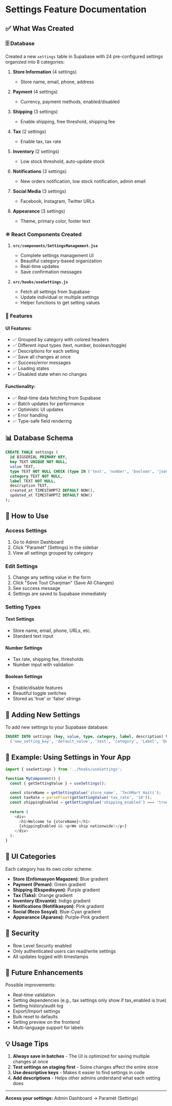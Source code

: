 # Settings Feature Documentation

## ✅ What Was Created

### 🗄️ Database
Created a new `settings` table in Supabase with 24 pre-configured settings organized into 8 categories:

1. **Store Information** (4 settings)
   - Store name, email, phone, address

2. **Payment** (4 settings)
   - Currency, payment methods, enabled/disabled

3. **Shipping** (3 settings)
   - Enable shipping, free threshold, shipping fee

4. **Tax** (2 settings)
   - Enable tax, tax rate

5. **Inventory** (2 settings)
   - Low stock threshold, auto-update stock

6. **Notifications** (3 settings)
   - New orders notification, low stock notification, admin email

7. **Social Media** (3 settings)
   - Facebook, Instagram, Twitter URLs

8. **Appearance** (3 settings)
   - Theme, primary color, footer text

### ⚛️ React Components Created

1. **`src/components/SettingsManagement.jsx`**
   - Complete settings management UI
   - Beautiful category-based organization
   - Real-time updates
   - Save confirmation messages

2. **`src/hooks/useSettings.js`**
   - Fetch all settings from Supabase
   - Update individual or multiple settings
   - Helper functions to get setting values

### 🎨 Features

#### UI Features:
- ✅ Grouped by category with colored headers
- ✅ Different input types (text, number, boolean/toggle)
- ✅ Descriptions for each setting
- ✅ Save all changes at once
- ✅ Success/error messages
- ✅ Loading states
- ✅ Disabled state when no changes

#### Functionality:
- ✅ Real-time data fetching from Supabase
- ✅ Batch updates for performance
- ✅ Optimistic UI updates
- ✅ Error handling
- ✅ Type-safe field rendering

## 📊 Database Schema

```sql
CREATE TABLE settings (
  id BIGSERIAL PRIMARY KEY,
  key TEXT UNIQUE NOT NULL,
  value TEXT,
  type TEXT NOT NULL CHECK (type IN ('text', 'number', 'boolean', 'json')),
  category TEXT NOT NULL,
  label TEXT NOT NULL,
  description TEXT,
  created_at TIMESTAMPTZ DEFAULT NOW(),
  updated_at TIMESTAMPTZ DEFAULT NOW()
);
```

## 🎯 How to Use

### Access Settings
1. Go to Admin Dashboard
2. Click "Paramèt" (Settings) in the sidebar
3. View all settings grouped by category

### Edit Settings
1. Change any setting value in the form
2. Click "Sove Tout Chanjman" (Save All Changes)
3. See success message
4. Settings are saved to Supabase immediately

### Setting Types

#### Text Settings
- Store name, email, phone, URLs, etc.
- Standard text input

#### Number Settings
- Tax rate, shipping fee, thresholds
- Number input with validation

#### Boolean Settings
- Enable/disable features
- Beautiful toggle switches
- Stored as 'true' or 'false' strings

## 🔧 Adding New Settings

To add new settings to your Supabase database:

```sql
INSERT INTO settings (key, value, type, category, label, description) VALUES
  ('new_setting_key', 'default_value', 'text', 'category', 'Label', 'Description');
```

## 📝 Example: Using Settings in Your App

```javascript
import { useSettings } from '../hooks/useSettings';

function MyComponent() {
  const { getSettingValue } = useSettings();
  
  const storeName = getSettingValue('store_name', 'TechMart Haiti');
  const taxRate = parseFloat(getSettingValue('tax_rate', '10'));
  const shippingEnabled = getSettingValue('shipping_enabled') === 'true';
  
  return (
    <div>
      <h1>Welcome to {storeName}</h1>
      {shippingEnabled && <p>We ship nationwide!</p>}
    </div>
  );
}
```

## 🎨 UI Categories

Each category has its own color scheme:

- **Store (Enfòmasyon Magazen)**: Blue gradient
- **Payment (Peman)**: Green gradient  
- **Shipping (Ekspedisyon)**: Purple gradient
- **Tax (Taks)**: Orange gradient
- **Inventory (Envantè)**: Indigo gradient
- **Notifications (Notifikasyon)**: Pink gradient
- **Social (Rezo Sosyal)**: Blue-Cyan gradient
- **Appearance (Aparans)**: Purple-Pink gradient

## 🔐 Security

- Row Level Security enabled
- Only authenticated users can read/write settings
- All updates logged with timestamps

## 🚀 Future Enhancements

Possible improvements:
- Real-time validation
- Setting dependencies (e.g., tax settings only show if tax_enabled is true)
- Setting history/audit log
- Export/Import settings
- Bulk reset to defaults
- Setting preview on the frontend
- Multi-language support for labels

## 💡 Usage Tips

1. **Always save in batches** - The UI is optimized for saving multiple changes at once
2. **Test settings on staging first** - Some changes affect the entire store
3. **Use descriptive keys** - Makes it easier to find settings in code
4. **Add descriptions** - Helps other admins understand what each setting does

---

**Access your settings:** Admin Dashboard → Paramèt (Settings)

